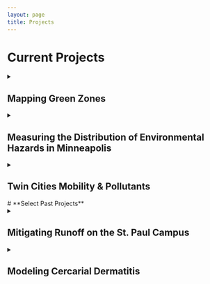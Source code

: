 ```yaml
---
layout: page
title: Projects
---
```


<!-- For Collapible cell formatting - https://developer.mozilla.org/en-US/docs/Web/HTML/Element/details -->

# **Current Projects**

<details>
<summary><h2>Mapping Green Zones</h2>
</summary>

### One Sentence Description

Create an interactive web site that promotes environmental justice and highlights the characteristics of the protected municipal [Green Zones](https://www2.minneapolismn.gov/government/departments/health/environmental-programs/sustainability/green-zones/) in Minneapolis.

### [Map](https://rwhendrickson.github.io/MappingGZ/MVP_2)

### [Repository](https://github.com/RwHendrickson/MappingGZ) 
</details>

<details>
<summary><h2>Measuring the Distribution of Environmental Hazards in Minneapolis</h2>
</summary>

### [Repository](https://github.com/RwHendrickson/GIS5571/blob/main/Final_Project)

### Abstract

It is understood that some parts of Minneapolis experience a greater burden of environmental hazard than others. Anecdotally and visually, this can be correlated to [restrictive housing practices](https://legacy.umn.edu/stories/a-city-divided-0) of the early to mid 20th century. This project aims to quantify the cumulative environmental harms across Minneapolis at a fine spatial resolution with the intention of spatially correlating this with historic restrictive housing practices and modern demographics.

<center>
<img src="../figs/AirQualityHazardsAndAsthma.png" alt="AirQualityHazardsAndAsthma.png" class="responsive" width = 600/>
</center>

### Data Sources

#### [MPCA's Permitted Industrial Emissions](https://www.pca.state.mn.us/air/permitted-facility-air-emissions-data)

#### [MnDoT's Annual Average Daily Traffic (AADT)](https://gisdata.mn.gov/dataset/trans-aadt-traffic-segments)

#### [PLACES Asthma Rates](https://www.cdc.gov/places/index.html)

#### [PurpleAir Observed Particulate Matter 2.5 (PM2.5)](https://map.purpleair.com/1/mAQI/a60/p604800/cC0#11/44.9402/-93.2188)

<center>
<br>
<h3> An example of an air quality hazard index </h3>
<img src="../figs/ExampleHazardIndex.png" alt="ExampleHazardIndex.png" class="responsive" width = 600/>
</center>

<center>
<h3> Interpolation of 6-Month Average PM2.5 Observations</h3>
<img src="../figs/Purple Air Interpolation.png" alt="Purple Air Interpolation.png" class="responsive" width = 600/>
</center>

</details>

<details>
<summary><h2>Twin Cities Mobility & Pollutants</h2>
</summary>

In this project, I am working with [Dr. Di Zhu](https://cla.umn.edu/about/directory/profile/dizhu) and the GeoDI lab to explore the scaling relationships between human mobility and pollutants in the Twin Cities Metropolitan Area (TCMA). This involves:

1) Cleaning and aggregating large datasets of:
    * Device trajectories in the TCMA 
        * Data funded by Center for Urban & Regional Affairs ([CURA](https://www.cura.umn.edu/))
    * Daily carbon dioxide emissions ([Source](https://www.nature.com/articles/s41597-022-01657-z))
    * PurpleAir Observed Particulate Matter 2.5 (PM2.5) ([Source](https://map.purpleair.com/1/mAQI/a60/p604800/cC0#11/44.9402/-93.2188))
2) Measuring human mobility indices at various time scales
3) Exploring relationships between mobility indices, observed PM2.5, and municipal carbon emissions.

<center>
<img src="../figs/mpls_mobility.svg" alt="mpls_mobility.svg" class="responsive" width = 600/>
</center>

</details>
<!-- Past Projects -->
# **Select Past Projects**

<details>
<summary><h2>Mitigating Runoff on the St. Paul Campus</h2>
</summary>

The goal of this project was to find the most cost-effective storm-water runoff mitigation strategy for the St. Paul Campus of the University of Minnesota. This involved modeling Rainfall at Surface (RAS) and Surface Absorption (SA) to estimate runoff across the study area as well as approximating flow accumulation using pre-processed Digital Elevation Model (DEM) data. Upon diagnosing the current condition of the campus’ storm preparedness, mitigation measures were proposed to bring net runoff of each watershed to zero.

<center>
    <iframe src="../figs/25mm_Mitigation_map.pdf#toolbar=0" width="100%" height="1000px">
    </iframe>
</center>

</details>

<details>
<summary><h2>Modeling Cercarial Dermatitis</h2>
</summary>

<center>
<img src="../figs/REU Poster.png" alt="REU Poster.png" class="responsive" width = 500/>
</center>

In the summer of 2016, I participated in an undergraduate research experience at the University of Wisconsin – La Crosse. Following their crash course in mathematical ecology, my mentors, [Dr. Greg Sandland](https://www.uwlax.edu/profile/gsandland/) and [Dr. James Peirce](https://www.uwlax.edu/profile/jpeirce/), paired me with another undergraduate student, [Kelly Buch](http://feffermanlab.org/kelly.html). 

Tasked with finding our own research topic, my partner and I scoured countless articles and research papers. We eventually resolved to study cercarial dermatitis, also known as swimmers’ itch, because the control practices at that time were particularly harmful to lake ecosystems. By the end of the summer, we had built our own mathematical model of the parasite-host dynamics and coded a specialized RK4 differential equation solver into Matlab. This allowed us to experiment with more ecologically sound treatment methods and devise recommendations for lake management across the Midwest.

We later presented our project at the 2017 Joint Mathematics Meeting in Atlanta, and our preliminary work led to a [publication](https://www.researchgate.net/publication/342077609_A_mathematical_model_for_the_control_of_swimmer%27s_itch) in 2020 by Dr. Peirce and Dr. Sandland, in which we are acknowledged.

</details>

